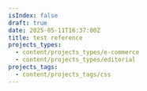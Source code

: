 ```yaml
---
isIndex: false
draft: true
date: 2025-05-11T16:37:00Z
title: test reference
projects_types:
  - content/projects_types/e-commerce
  - content/projects_types/editorial
projects_tags:
  - content/projects_tags/css
---
```

